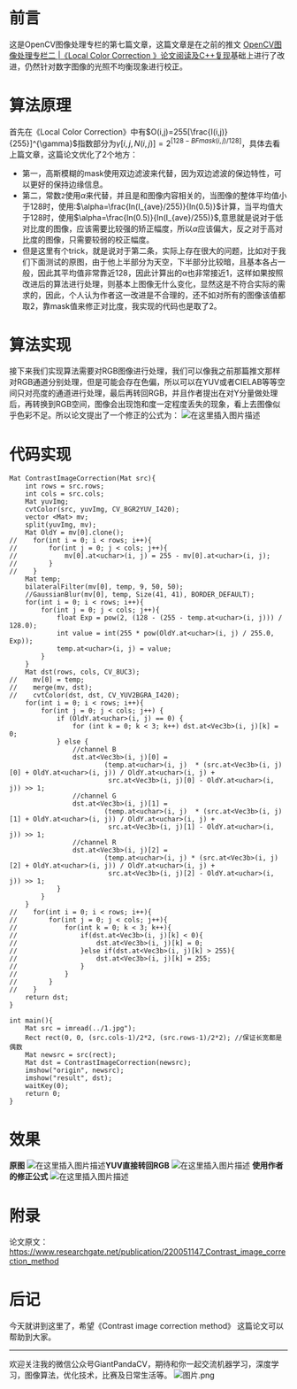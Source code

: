 # 前言
这是OpenCV图像处理专栏的第七篇文章，这篇文章是在之前的推文 [OpenCV图像处理专栏二 |《Local Color Correction 》论文阅读及C++复现](https://mp.weixin.qq.com/s/z7tIiD0wLikcjFwtwZaV8w)基础上进行了改进，仍然针对数字图像的光照不均衡现象进行校正。
# 算法原理
首先在《Local Color Correction》中有$O(i,j)=255[\frac{I(i,j)}{255}]^{\gamma}$指数部分为$\gamma[i,j,N(i,j)]=2^{[128-BFmask(i,j)/128]}$，具体去看上篇文章，这篇论文优化了2个地方：



- 第一，高斯模糊的mask使用双边滤波来代替，因为双边滤波的保边特性，可以更好的保持边缘信息。
- 第二，常数`2`使用$\alpha$来代替，并且是和图像内容相关的，当图像的整体平均值小于128时，使用:$\alpha=\frac{ln(I_{ave}/255)}{ln(0.5)}$计算，当平均值大于128时，使用$\alpha=\frac{ln(0.5)}{ln(I_{ave}/255)}$,意思就是说对于低对比度的图像，应该需要比较强的矫正幅度，所以$\alpha$应该偏大，反之对于高对比度的图像，只需要较弱的校正幅度。
- 但是这里有个trick，就是说对于第二条，实际上存在很大的问题，比如对于我们下面测试的原图，由于他上半部分为天空，下半部分比较暗，且基本各占一般，因此其平均值非常靠近128，因此计算出的α也非常接近1，这样如果按照改进后的算法进行处理，则基本上图像无什么变化，显然这是不符合实际的需求的，因此，个人认为作者这一改进是不合理的，还不如对所有的图像该值都取2，靠mask值来修正对比度，我实现的代码也是取了2。
# 算法实现
接下来我们实现算法需要对RGB图像进行处理，我们可以像我之前那篇推文那样对RGB通道分别处理，但是可能会存在色偏，所以可以在YUV或者CIELAB等等空间只对亮度的通道进行处理，最后再转回RGB，并且作者提出在对Y分量做处理后，再转换到RGB空间，图像会出现饱和度一定程度丢失的现象，看上去图像似乎色彩不足。所以论文提出了一个修正的公式为：
![在这里插入图片描述](https://img-blog.csdnimg.cn/20181214160616438.png?x-oss-process=image/watermark,type_ZmFuZ3poZW5naGVpdGk,shadow_10,text_aHR0cHM6Ly9ibG9nLmNzZG4ubmV0L2p1c3Rfc29ydA==,size_16,color_FFFFFF,t_70)
# 代码实现

```
Mat ContrastImageCorrection(Mat src){
    int rows = src.rows;
    int cols = src.cols;
    Mat yuvImg;
    cvtColor(src, yuvImg, CV_BGR2YUV_I420);
    vector <Mat> mv;
    split(yuvImg, mv);
    Mat OldY = mv[0].clone();
//    for(int i = 0; i < rows; i++){
//        for(int j = 0; j < cols; j++){
//            mv[0].at<uchar>(i, j) = 255 - mv[0].at<uchar>(i, j);
//        }
//    }
    Mat temp;
    bilateralFilter(mv[0], temp, 9, 50, 50);
    //GaussianBlur(mv[0], temp, Size(41, 41), BORDER_DEFAULT);
    for(int i = 0; i < rows; i++){
        for(int j = 0; j < cols; j++){
            float Exp = pow(2, (128 - (255 - temp.at<uchar>(i, j))) / 128.0);
            int value = int(255 * pow(OldY.at<uchar>(i, j) / 255.0, Exp));
            temp.at<uchar>(i, j) = value;
        }
    }
    Mat dst(rows, cols, CV_8UC3);
//    mv[0] = temp;
//    merge(mv, dst);
//    cvtColor(dst, dst, CV_YUV2BGRA_I420);
    for(int i = 0; i < rows; i++){
        for(int j = 0; j < cols; j++) {
            if (OldY.at<uchar>(i, j) == 0) {
                for (int k = 0; k < 3; k++) dst.at<Vec3b>(i, j)[k] = 0;
            } else {
                //channel B
                dst.at<Vec3b>(i, j)[0] =
                        (temp.at<uchar>(i, j)  * (src.at<Vec3b>(i, j)[0] + OldY.at<uchar>(i, j)) / OldY.at<uchar>(i, j) +
                         src.at<Vec3b>(i, j)[0] - OldY.at<uchar>(i, j)) >> 1;
                //channel G
                dst.at<Vec3b>(i, j)[1] =
                        (temp.at<uchar>(i, j)  * (src.at<Vec3b>(i, j)[1] + OldY.at<uchar>(i, j)) / OldY.at<uchar>(i, j) +
                         src.at<Vec3b>(i, j)[1] - OldY.at<uchar>(i, j)) >> 1;
                //channel R
                dst.at<Vec3b>(i, j)[2] =
                        (temp.at<uchar>(i, j) * (src.at<Vec3b>(i, j)[2] + OldY.at<uchar>(i, j)) / OldY.at<uchar>(i, j) +
                         src.at<Vec3b>(i, j)[2] - OldY.at<uchar>(i, j)) >> 1;
            }
        }
    }
//    for(int i = 0; i < rows; i++){
//        for(int j = 0; j < cols; j++){
//            for(int k = 0; k < 3; k++){
//                if(dst.at<Vec3b>(i, j)[k] < 0){
//                    dst.at<Vec3b>(i, j)[k] = 0;
//                }else if(dst.at<Vec3b>(i, j)[k] > 255){
//                    dst.at<Vec3b>(i, j)[k] = 255;
//                }
//            }
//        }
//    }
    return dst;
}

int main(){
    Mat src = imread(../1.jpg");
    Rect rect(0, 0, (src.cols-1)/2*2, (src.rows-1)/2*2); //保证长宽都是偶数
    Mat newsrc = src(rect);
    Mat dst = ContrastImageCorrection(newsrc);
    imshow("origin", newsrc);
    imshow("result", dst);
    waitKey(0);
    return 0;
}
```

# 效果

**原图**
![在这里插入图片描述](https://img-blog.csdnimg.cn/20181214160820520.jpg?x-oss-process=image/watermark,type_ZmFuZ3poZW5naGVpdGk,shadow_10,text_aHR0cHM6Ly9ibG9nLmNzZG4ubmV0L2p1c3Rfc29ydA==,size_16,color_FFFFFF,t_70)**YUV直接转回RGB**
![在这里插入图片描述](https://img-blog.csdnimg.cn/20181214160853707.png?x-oss-process=image/watermark,type_ZmFuZ3poZW5naGVpdGk,shadow_10,text_aHR0cHM6Ly9ibG9nLmNzZG4ubmV0L2p1c3Rfc29ydA==,size_16,color_FFFFFF,t_70)
**使用作者的修正公式**
![在这里插入图片描述](https://img-blog.csdnimg.cn/20181214160923936.jpg?x-oss-process=image/watermark,type_ZmFuZ3poZW5naGVpdGk,shadow_10,text_aHR0cHM6Ly9ibG9nLmNzZG4ubmV0L2p1c3Rfc29ydA==,size_16,color_FFFFFF,t_70)
# 附录
论文原文：https://www.researchgate.net/publication/220051147_Contrast_image_correction_method

# 后记
今天就讲到这里了，希望《Contrast image correction method》 这篇论文可以帮助到大家。

---------------------------------------------------------------------------

欢迎关注我的微信公众号GiantPandaCV，期待和你一起交流机器学习，深度学习，图像算法，优化技术，比赛及日常生活等。
![图片.png](https://imgconvert.csdnimg.cn/aHR0cHM6Ly91cGxvYWQtaW1hZ2VzLmppYW5zaHUuaW8vdXBsb2FkX2ltYWdlcy8xOTIzNzExNS1hZDY2ZjRmMjQ5MzRhZmQx?x-oss-process=image/format,png)